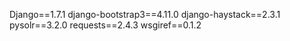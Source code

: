 Django==1.7.1
django-bootstrap3==4.11.0
django-haystack==2.3.1
pysolr==3.2.0
requests==2.4.3
wsgiref==0.1.2
